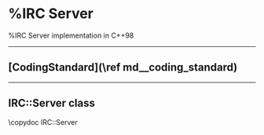 # %IRC Server
%IRC Server implementation in C++98
***
## [CodingStandard](\ref md__coding_standard)
***
## IRC::Server class
\copydoc IRC::Server
